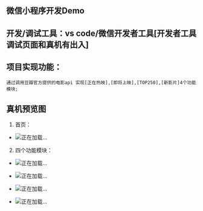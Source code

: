 微信小程序开发Demo
-----------------
## 开发/调试工具：vs code/微信开发者工具[开发者工具调试页面和真机有出入]
## 项目实现功能：
`通过调用豆瓣官方提供的电影api 实现[正在热映],[即将上映],[TOP250],[新影片]4个功能模块;`

## 真机预览图
1. 首页：
 + ![正在加载...](https://github.com/RoseSnow/DouBan_Movies/tree/master/previews/home.jpg)

2. 四个功能模块：
 + ![正在加载...](https://github.com/RoseSnow/DouBan_Movies/tree/master/previews/zzry.jpg)

 + ![正在加载...](https://github.com/RoseSnow/DouBan_Movies/tree/master/previews/jjsy.jpg)

 + ![正在加载...](https://github.com/RoseSnow/DouBan_Movies/tree/master/previews/top250.jpg)

 + ![正在加载...](https://github.com/RoseSnow/DouBan_Movies/tree/master/previews/new.jpg)



